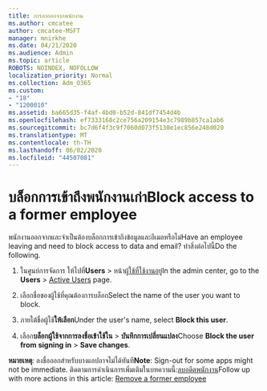 ```yaml
---
title: การลาออกจากพนักงาน
ms.author: cmcatee
author: cmcatee-MSFT
manager: mnirkhe
ms.date: 04/21/2020
ms.audience: Admin
ms.topic: article
ROBOTS: NOINDEX, NOFOLLOW
localization_priority: Normal
ms.collection: Adm_O365
ms.custom:
- "18"
- "1200010"
ms.assetid: ba665d35-f4af-4bd0-b52d-841df7454d4b
ms.openlocfilehash: ef7333168c2ce756a209154e3c7989b857ca1ab6
ms.sourcegitcommit: bc7d6f4f3c9f7060d073f5130e1ec856e248d020
ms.translationtype: MT
ms.contentlocale: th-TH
ms.lasthandoff: 06/02/2020
ms.locfileid: "44507081"
---
```

# <a name="block-access-to-a-former-employee"></a><span data-ttu-id="d17a9-102">บล็อกการเข้าถึงพนักงานเก่า</span><span class="sxs-lookup"><span data-stu-id="d17a9-102">Block access to a former employee</span></span>

<span data-ttu-id="d17a9-103">พนักงานออกจากและจําเป็นต้องบล็อกการเข้าถึงข้อมูลและอีเมลหรือไม่</span><span class="sxs-lookup"><span data-stu-id="d17a9-103">Have an employee leaving and need to block access to data and email?</span></span> <span data-ttu-id="d17a9-104">ทําสิ่งต่อไปนี้</span><span class="sxs-lookup"><span data-stu-id="d17a9-104">Do the following.</span></span>
  
1. <span data-ttu-id="d17a9-105">ในศูนย์การจัดการ ให้ไปที่**Users** \> หน้า[ผู้ใช้ที่ใช้งานอยู่](https://go.microsoft.com/fwlink/p/?linkid=834822)</span><span class="sxs-lookup"><span data-stu-id="d17a9-105">In the admin center, go to the **Users** \> [Active Users](https://go.microsoft.com/fwlink/p/?linkid=834822) page.</span></span>

2. <span data-ttu-id="d17a9-106">เลือกชื่อของผู้ใช้ที่คุณต้องการบล็อก</span><span class="sxs-lookup"><span data-stu-id="d17a9-106">Select the name of the user you want to block.</span></span>

3. <span data-ttu-id="d17a9-107">ภายใต้ชื่อผู้ใช้**ให้เลือก**</span><span class="sxs-lookup"><span data-stu-id="d17a9-107">Under the user's name, select **Block this user**.</span></span>

4. <span data-ttu-id="d17a9-108">เลือก**บล็อกผู้ใช้จากการลงชื่อเข้าใช้ใน** \> **บันทึกการเปลี่ยนแปลง**</span><span class="sxs-lookup"><span data-stu-id="d17a9-108">Choose **Block the user from signing in** \> **Save changes**.</span></span>

<span data-ttu-id="d17a9-109">**หมายเหตุ**: ลงชื่อออกสําหรับบางแอปอาจไม่ได้ทันที</span><span class="sxs-lookup"><span data-stu-id="d17a9-109">**Note**: Sign-out for some apps might not be immediate.</span></span> <span data-ttu-id="d17a9-110">ติดตามการดําเนินการเพิ่มเติมในบทความนี้:[ลบอดีตพนักงาน](https://docs.microsoft.com/microsoft-365/admin/add-users/remove-former-employee)</span><span class="sxs-lookup"><span data-stu-id="d17a9-110">Follow up with more actions in this article: [Remove a former employee](https://docs.microsoft.com/microsoft-365/admin/add-users/remove-former-employee)</span></span>